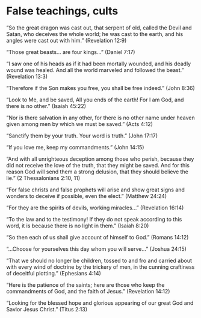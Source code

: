 False teachings, cults
======================

“So the great dragon was cast out, that serpent of old, called the Devil and Satan, who deceives the whole world; he was cast to the earth, and his angles were cast out with him.” (Revelation 12:9)

“Those great beasts... are four kings...” (Daniel 7:17)

“I saw one of his heads as if it had been mortally wounded, and his deadly wound was healed. And all the world marveled and followed the beast.” (Revelation 13:3)

“Therefore if the Son makes you free, you shall be free indeed.” (John 8:36)

“Look to Me, and be saved, All you ends of the earth! For I am God, and there is no other.” (Isaiah 45:22)

“Nor is there salvation in any other, for there is no other name under heaven given among men by which we must be saved.” (Acts 4:12)

“Sanctify them by your truth. Your word is truth.” (John 17:17)

“If you love me, keep my commandments.” (John 14:15)

“And with all unrighteous deception among those who perish, because they did not receive the love of the truth, that they might be saved. And for this reason God will send them a strong delusion, that they should believe the lie.” (2 Thessalonians 2:10, 11)

“For false christs and false prophets will arise and show great signs and wonders to deceive if possible, even the elect.” (Matthew 24:24)

“For they are the spirits of devils, working miracles...” (Revelation 16:14)

“To the law and to the testimony! If they do not speak according to this word, it is because there is no light in them.” (Isaiah 8:20)

“So then each of us shall give account of himself to God.” (Romans 14:12)

“...Choose for yourselves this day whom you will serve...” (Joshua 24:15)

“That we should no longer be children, tossed to and fro and carried about with every wind of doctrine by the trickery of men, in the cunning craftiness of deceitful plotting.” (Ephesians 4:14)

“Here is the patience of the saints; here are those who keep the commandments of God, and the faith of Jesus.” (Revelation 14:12)

“Looking for the blessed hope and glorious appearing of our great God and Savior Jesus Christ.” (Titus 2:13)


<!--
References:
13-M Cults and Caterpillars.pdf
-->
